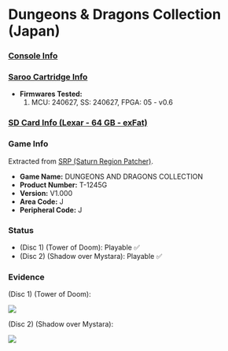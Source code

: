 # Dungeons & Dragons Collection (Japan)

### [Console Info](../../../../../Info/Consoles/VA13/README.md)

### [Saroo Cartridge Info](../../../../../Info/Cartridges/RetroGameParadiseStore/1.32F/README.md)

- <b>Firmwares Tested:</b>
  1. MCU: 240627, SS: 240627, FPGA: 05 - v0.6

### [SD Card Info (Lexar - 64 GB - exFat)](../../../../../Info/SdCards/Lexar/64GB/exfat/README.md)

### Game Info

Extracted from [SRP (Saturn Region Patcher)](https://segaxtreme.net/resources/saturn-region-patcher.81/download).

- <b>Game Name:</b> DUNGEONS AND DRAGONS COLLECTION
- <b>Product Number:</b> T-1245G
- <b>Version:</b> V1.000
- <b>Area Code:</b> J
- <b>Peripheral Code:</b> J

### Status

- (Disc 1) (Tower of Doom): Playable :white_check_mark:
- (Disc 2) (Shadow over Mystara): Playable :white_check_mark:

### Evidence

(Disc 1) (Tower of Doom):

[![](https://img.youtube.com/vi/3rY-s8Wo830/0.jpg)](https://www.youtube.com/watch?v=3rY-s8Wo830)

(Disc 2) (Shadow over Mystara):

[![](https://img.youtube.com/vi/z_UtTZsEcRE/0.jpg)](https://www.youtube.com/watch?v=z_UtTZsEcRE)
